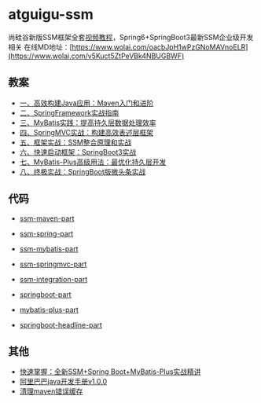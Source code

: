 # atguigu-ssm
尚硅谷新版SSM框架全套[视频教程](https://www.bilibili.com/video/BV1AP411s7D7/)，Spring6+SpringBoot3最新SSM企业级开发相关
在线MD地址：[https://www.wolai.com/oacbJpH1wPzGNoMAVnoELR](https://www.wolai.com/v5Kuct5ZtPeVBk4NBUGBWF)
## 教案
- [一、高效构建Java应用：Maven入门和进阶](./一、高效构建Java应用：Maven入门和进阶/一、高效构建Java应用：Maven入门和进阶.md)
- [二、SpringFramework实战指南](./二、SpringFramework实战指南/二、SpringFramework实战指南.md)
- [三、MyBatis实践：提高持久层数据处理效率](./三、MyBatis实践：提高持久层数据处理效率/三、MyBatis实践：提高持久层数据处理效率.md)
- [四、SpringMVC实战：构建高效表述层框架](./四、SpringMVC实战：构建高效表述层框架/四、SpringMVC实战：构建高效表述层框架.md)
- [五、框架实战：SSM整合原理和实战](./五、框架实战：SSM整合原理和实战/五、框架实战：SSM整合原理和实战.md)
- [六、快速启动框架：SpringBoot3实战](./六、快速启动框架：SpringBoot3实战/六、快速启动框架：SpringBoot3实战.md)
- [七、MyBatis-Plus高级用法：最优化持久层开发](./七、MyBatis-Plus高级用法：最优化持久层开发/七、MyBatis-Plus高级用法：最优化持久层开发.md)
- [八、终极实战：SpringBoot版微头条实战](./八、终极实战：SpringBoot版微头条实战/八、终极实战：SpringBoot版微头条实战.md)


## 代码
- [ssm-maven-part](./ssm-maven-part)
- [ssm-spring-part](./ssm-spring-part)
- [ssm-mybatis-part](./ssm-mybatis-part)
- [ssm-springmvc-part](./ssm-springmvc-part)
- [ssm-integration-part](./ssm-integration-part)
- [springboot-part](./springboot-part)
- [mybatis-plus-part](./mybatis-plus-part)

- [springboot-headline-part](https://github.com/xftxyz2001/springboot-headline-part)


## 其他
- [快速掌握：全新SSM+Spring Boot+MyBatis-Plus实战精讲](https://www.wolai.com/v5Kuct5ZtPeVBk4NBUGBWF)
- [阿里巴巴java开发手册v1.0.0](./阿里巴巴java开发手册.pdf)
- [清理maven错误缓存](https://github.com/xftxyz2001/ways/blob/main/%E6%B8%85%E7%90%86maven%E9%94%99%E8%AF%AF%E7%BC%93%E5%AD%98.bat)

